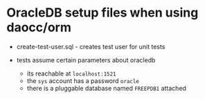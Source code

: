 # OracleDB setup files when using daocc/orm

* create-test-user.sql - creates test user for unit tests

* tests assume certain parameters about oracledb
    * its reachable at `localhost:1521`
    * the `sys` account has a password `oracle`
    * there is a pluggable database named `FREEPDB1` attached
